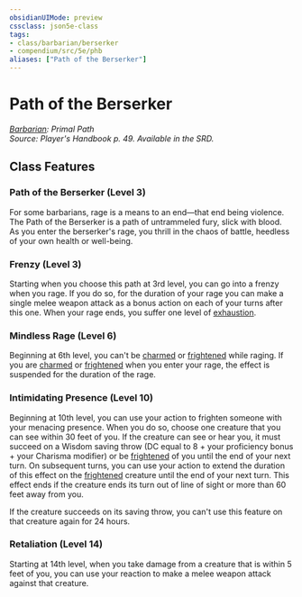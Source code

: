 ```yaml
---
obsidianUIMode: preview
cssclass: json5e-class
tags:
- class/barbarian/berserker
- compendium/src/5e/phb
aliases: ["Path of the Berserker"]
---
```

# Path of the Berserker
*[Barbarian](barbarian.md): Primal Path*  
*Source: Player's Handbook p. 49. Available in the SRD.*  


## Class Features

### Path of the Berserker (Level 3)

For some barbarians, rage is a means to an end—that end being violence. The Path of the Berserker is a path of untrammeled fury, slick with blood. As you enter the berserker's rage, you thrill in the chaos of battle, heedless of your own health or well-being.

### Frenzy (Level 3)

Starting when you choose this path at 3rd level, you can go into a frenzy when you rage. If you do so, for the duration of your rage you can make a single melee weapon attack as a bonus action on each of your turns after this one. When your rage ends, you suffer one level of [exhaustion](/compendium/rules/conditions.md#exhaustion).

### Mindless Rage (Level 6)

Beginning at 6th level, you can't be [charmed](/compendium/rules/conditions.md#charmed) or [frightened](/compendium/rules/conditions.md#frightened) while raging. If you are [charmed](/compendium/rules/conditions.md#charmed) or [frightened](/compendium/rules/conditions.md#frightened) when you enter your rage, the effect is suspended for the duration of the rage.

### Intimidating Presence (Level 10)

Beginning at 10th level, you can use your action to frighten someone with your menacing presence. When you do so, choose one creature that you can see within 30 feet of you. If the creature can see or hear you, it must succeed on a Wisdom saving throw (DC equal to 8 + your proficiency bonus + your Charisma modifier) or be [frightened](/compendium/rules/conditions.md#frightened) of you until the end of your next turn. On subsequent turns, you can use your action to extend the duration of this effect on the [frightened](/compendium/rules/conditions.md#frightened) creature until the end of your next turn. This effect ends if the creature ends its turn out of line of sight or more than 60 feet away from you.

If the creature succeeds on its saving throw, you can't use this feature on that creature again for 24 hours.

### Retaliation (Level 14)

Starting at 14th level, when you take damage from a creature that is within 5 feet of you, you can use your reaction to make a melee weapon attack against that creature.